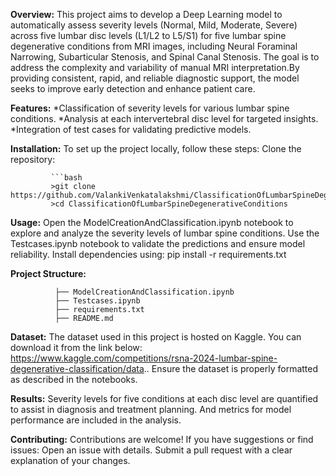 **Overview:**
               This project aims to develop a Deep Learning model to automatically assess severity levels (Normal, Mild, Moderate, Severe) across five lumbar disc levels (L1/L2 to L5/S1) for 
               five lumbar spine degenerative conditions from MRI images, including Neural Foraminal Narrowing, Subarticular Stenosis, and Spinal Canal Stenosis. The goal is to address the 
               complexity and variability of manual MRI interpretation.By providing consistent, rapid, and reliable diagnostic support, the model seeks to improve early detection and enhance 
               patient care.
               
**Features:**
              *Classification of severity levels for various lumbar spine conditions.
              *Analysis at each intervertebral disc level for targeted insights.
              *Integration of test cases for validating predictive models.
              
**Installation:**
              To set up the project locally, follow these steps:
	      Clone the repository:
              
             ```bash
             >git clone https://github.com/ValankiVenkatalakshmi/ClassificationOfLumbarSpineDegenerativeConditions.git
             >cd ClassificationOfLumbarSpineDegenerativeConditions

**Usage:**
              Open the ModelCreationAndClassification.ipynb notebook to explore and analyze the severity levels of lumbar spine conditions.
              Use the Testcases.ipynb notebook to validate the predictions and ensure model reliability.
              Install dependencies using:
                      pip install -r requirements.txt
                      
**Project Structure:**
              
	          ├── ModelCreationAndClassification.ipynb      
              ├── Testcases.ipynb          
              ├── requirements.txt         
              ├── README.md      
              
**Dataset:**
          The dataset used in this project is hosted on Kaggle. You can download it from the link below:
          https://www.kaggle.com/competitions/rsna-2024-lumbar-spine-degenerative-classification/data..
          Ensure the dataset is properly formatted as described in the notebooks.
          
**Results:**
          Severity levels for five conditions at each disc level are quantified to assist in diagnosis and treatment planning.
          And metrics for model performance are included in the analysis.
          
**Contributing:**
          Contributions are welcome! If you have suggestions or find issues:
              Open an issue with details.
              Submit a pull request with a clear explanation of your changes.





